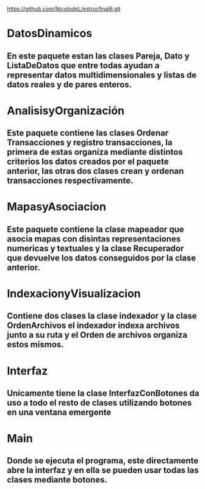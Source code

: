 https://github.com/NicolodeL/estrucfinal6.git
# DatosDinamicos
## En este paquete estan las clases Pareja, Dato y ListaDeDatos que entre todas ayudan a representar datos multidimensionales y listas de datos reales y de pares enteros.
# AnalisisyOrganización
## Este paquete contiene las clases Ordenar Transacciones y registro transacciones, la primera de estas organiza mediante distintos criterios los datos creados por el paquete anterior, las otras dos clases crean y ordenan transacciones respectivamente.
# MapasyAsociacion
## Este paquete contiene la clase mapeador que asocia mapas con disintas representaciones numericas y textuales y la clase Recuperador que devuelve los datos conseguidos por la clase anterior.
# IndexacionyVisualizacion
## Contiene dos clases la clase indexador y la clase OrdenArchivos el indexador indexa archivos junto a su ruta y el Orden de archivos organiza estos mismos.
# Interfaz
## Unicamente tiene la clase InterfazConBotones da uso a todo el resto de clases utilizando botones en una ventana emergente
# Main
## Donde se ejecuta el programa, este directamente abre la interfaz y en ella se pueden usar todas las clases mediante botones.
